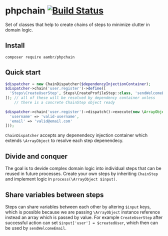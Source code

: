 # phpchain [![Build Status](https://travis-ci.org/aambrozkiewicz/phpchain.svg?branch=master)](https://travis-ci.org/aambrozkiewicz/phpchain)
Set of classes that help to create chains of steps to minimize clutter in domain logic.

## Install
`composer require aambr/phpchain`

## Quick start
```php
$dispatcher = new ChainDispatcher($dependencyInjectionContainer);
$dispatcher->chain('user.register')->define([
  'Steps\CreateUserStep', Steps\CreateProfileStep::class, 'sendWelcomeEmail'
]); // all of these will be resolved by dependency container unless 
    // there is a concrete ChainStep object ready
    
$dispatcher->chain('user.register')->dispatch()->execute(new \ArrayObject([
  'username' => 'valid-username',
  'email' => 'valid@email.com'
]));
```

`ChainDispatcher` accepts any depenendecy injection container which extends `\ArrayObject` to resolve
each step depenendecy.

## Divide and conquer

The goal is to devide complex domain logic into individual steps that can be reused in future processes.
Create your own steps by inheriting `ChainStep` and implement logic in `process(\ArrayObject $input)`.

## Share variables between steps

Steps can share variables between each other by altering `$input` keys, which is possible because we 
are passing `\ArrayObject` instance reference instead an array which is passed by value. For example
`CreateUserStep` after successful action can set `$input['user'] = $createdUser`, which then can be used
by `sendWelcomeEmail`.
